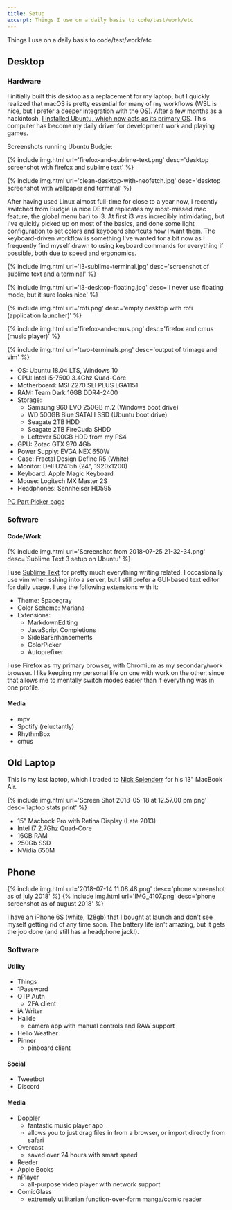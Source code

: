 ```yaml
---
title: Setup
excerpt: Things I use on a daily basis to code/test/work/etc
---
```


Things I use on a daily basis to code/test/work/etc

## Desktop

### Hardware

I initially built this desktop as a replacement for my laptop, but I quickly realized that macOS is pretty essential for many of my workflows (WSL is nice, but I prefer a deeper integration with the OS). After a few months as a hackintosh, [I installed Ubuntu, which now acts as its primary OS](/posts/from-mac-to-linux). This computer has become my daily driver for development work and playing games.

Screenshots running Ubuntu Budgie:

{% include img.html url='firefox-and-sublime-text.png' desc='desktop screenshot with firefox and sublime text' %}

{% include img.html url='clean-desktop-with-neofetch.jpg' desc='desktop screenshot with wallpaper and terminal' %}

After having used Linux almost full-time for close to a year now, I recently switched from Budgie (a nice DE that replicates my most-missed mac feature, the global menu bar) to i3. At first i3 was incredibly intimidating, but I've quickly picked up on most of the basics, and done some light configuration to set colors and keyboard shortcuts how I want them. The keyboard-driven workflow is something I've wanted for a bit now as I frequently find myself drawn to using keyboard commands for everything if possible, both due to speed and ergonomics.

{% include img.html url='i3-sublime-terminal.jpg' desc='screenshot of sublime text and a terminal' %}

{% include img.html url='i3-desktop-floating.jpg' desc='i never use floating mode, but it sure looks nice' %}

{% include img.html url='rofi.png' desc='empty desktop with rofi (application launcher)' %}

{% include img.html url='firefox-and-cmus.png' desc='firefox and cmus (music player)' %}

{% include img.html url='two-terminals.png' desc='output of trimage and vim' %}

- OS: Ubuntu 18.04 LTS, Windows 10
- CPU: Intel i5-7500 3.4Ghz Quad-Core
- Motherboard: MSI Z270 SLI PLUS LGA1151
- RAM: Team Dark 16GB DDR4-2400
- Storage:
  - Samsung 960 EVO 250GB m.2 (Windows boot drive)
  - WD 500GB Blue SATAIII SSD (Ubuntu boot drive)
  - Seagate 2TB HDD
  - Seagate 2TB FireCuda SHDD
  - Leftover 500GB HDD from my PS4
- GPU: Zotac GTX 970 4Gb
- Power Supply: EVGA NEX 650W
- Case: Fractal Design Define R5 (White)
- Monitor: Dell U2415h (24", 1920x1200)
- Keyboard: Apple Magic Keyboard
- Mouse: Logitech MX Master 2S
- Headphones: Sennheiser HD595


[PC Part Picker page](https://pcpartpicker.com/user/nathanwentworth/saved/gzfXLk)

### Software

#### Code/Work

{% include img.html url='Screenshot from 2018-07-25 21-32-34.png' desc='Sublime Text 3 setup on Ubuntu' %}

I use [Sublime Text](https://www.sublimetext.com/3) for pretty much everything writing related. I occasionally use vim when sshing into a server, but I still prefer a GUI-based text editor for daily usage. I use the following extensions with it:

- Theme: Spacegray
- Color Scheme: Mariana
- Extensions:
  - MarkdownEditing
  - JavaScript Completions
  - SideBarEnhancements
  - ColorPicker
  - Autoprefixer

I use Firefox as my primary browser, with Chromium as my secondary/work browser. I like keeping my personal life on one with work on the other, since that allows me to mentally switch modes easier than if everything was in one profile.

#### Media

- mpv
- Spotify (reluctantly)
- RhythmBox
- cmus

## Old Laptop

This is my last laptop, which I traded to [Nick Splendorr](http://splendorr.com/) for his 13" MacBook Air.

{% include img.html url='Screen Shot 2018-05-18 at 12.57.00 pm.png' desc='laptop stats print' %}

- 15" Macbook Pro with Retina Display (Late 2013)
- Intel i7 2.7Ghz Quad-Core
- 16GB RAM
- 250Gb SSD
- NVidia 650M

## Phone

<div class="img-block">
  {% include img.html url='2018-07-14 11.08.48.png' desc='phone screenshot as of july 2018' %}
  {% include img.html url='IMG_4107.png' desc='phone screenshot as of august 2018' %}
</div>

I have an iPhone 6S (white, 128gb) that I bought at launch and don't see myself getting rid of any time soon. The battery life isn't amazing, but it gets the job done (and still has a headphone jack!).


### Software

#### Utility

- Things
- 1Password
- OTP Auth
  - 2FA client
- iA Writer
- Halide
  - camera app with manual controls and RAW support
- Hello Weather
- Pinner
  - pinboard client

#### Social

- Tweetbot
- Discord

#### Media

- Doppler
  - fantastic music player app
  - allows you to just drag files in from a browser, or import directly from safari
- Overcast
  - saved over 24 hours with smart speed
- Reeder
- Apple Books
- nPlayer
  - all-purpose video player with network support
- ComicGlass
  - extremely utilitarian function-over-form manga/comic reader
